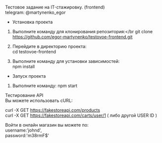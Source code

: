 Тестовое задание на IT-стажировку. (frontend)</br>
telegram: @martynenko_egor

- Установка проекта

1. Выполните команду для клонирования репозитория:</br
git clone https://github.com/egor-martynenko/testovoe-frontend.git

2. Перейдите в директорию проекта:</br>
cd testovoe-frontend

3. Выполните команду для установки зависимостей:</br>
npm install


- Запуск проекта

1. Выполните команду:
npm start


Тестирование API</br>
Вы можете использовать cURL:

curl -X GET https://fakestoreapi.com/products </br>
curl -X GET https://fakestoreapi.com/carts/user/1 ( либо другой USER ID )

Войти в онлайн магазин вы можете по:</br>
 username:'johnd',</br>
 password:'m38rmF$'
